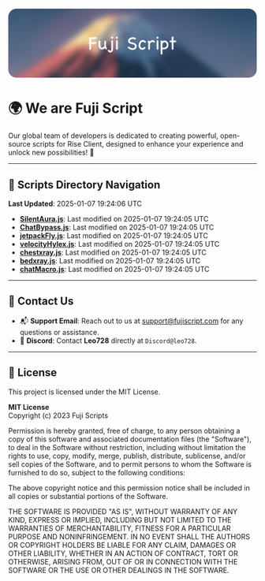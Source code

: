 ![Banner](.github/b.webp)

# 🌍 **We are Fuji Script**

Our global team of developers is dedicated to creating powerful, open-source scripts for Rise Client, designed to enhance your experience and unlock new possibilities! 🌟

---
<!-- SCRIPTS_NAVIGATION_START -->
## 📂 **Scripts Directory Navigation**

**Last Updated**: 2025-01-07 19:24:06 UTC

- **[SilentAura.js](scripts/SilentAura.js)**: Last modified on 2025-01-07 19:24:05 UTC
- **[ChatBypass.js](scripts/ChatBypass.js)**: Last modified on 2025-01-07 19:24:05 UTC
- **[jetpackFly.js](scripts/jetpackFly.js)**: Last modified on 2025-01-07 19:24:05 UTC
- **[velocityHylex.js](scripts/velocityHylex.js)**: Last modified on 2025-01-07 19:24:05 UTC
- **[chestxray.js](scripts/chestxray.js)**: Last modified on 2025-01-07 19:24:05 UTC
- **[bedxray.js](scripts/bedxray.js)**: Last modified on 2025-01-07 19:24:05 UTC
- **[chatMacro.js](scripts/chatMacro.js)**: Last modified on 2025-01-07 19:24:05 UTC

<!-- SCRIPTS_NAVIGATION_END -->

---

## 💬 **Contact Us**  
- 📬 **Support Email**: Reach out to us at [support@fujiscript.com](mailto:support@fujiscript.com) for any questions or assistance.  
- 💬 **Discord**: Contact **Leo728** directly at `Discord@leo728`.

---

## 📜 **License**

This project is licensed under the MIT License.  

**MIT License**  
Copyright (c) 2023 Fuji Scripts  

Permission is hereby granted, free of charge, to any person obtaining a copy of this software and associated documentation files (the "Software"), to deal in the Software without restriction, including without limitation the rights to use, copy, modify, merge, publish, distribute, sublicense, and/or sell copies of the Software, and to permit persons to whom the Software is furnished to do so, subject to the following conditions:  

The above copyright notice and this permission notice shall be included in all copies or substantial portions of the Software.  

THE SOFTWARE IS PROVIDED "AS IS", WITHOUT WARRANTY OF ANY KIND, EXPRESS OR IMPLIED, INCLUDING BUT NOT LIMITED TO THE WARRANTIES OF MERCHANTABILITY, FITNESS FOR A PARTICULAR PURPOSE AND NONINFRINGEMENT. IN NO EVENT SHALL THE AUTHORS OR COPYRIGHT HOLDERS BE LIABLE FOR ANY CLAIM, DAMAGES OR OTHER LIABILITY, WHETHER IN AN ACTION OF CONTRACT, TORT OR OTHERWISE, ARISING FROM, OUT OF OR IN CONNECTION WITH THE SOFTWARE OR THE USE OR OTHER DEALINGS IN THE SOFTWARE.  
